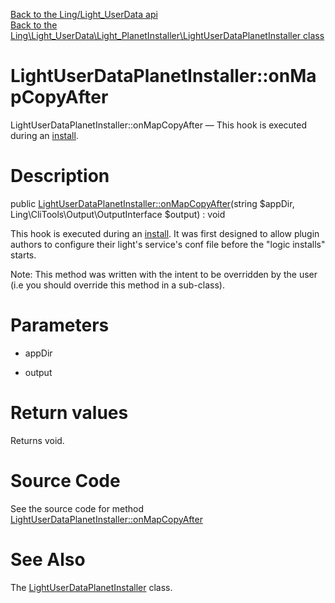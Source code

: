 [Back to the Ling/Light_UserData api](https://github.com/lingtalfi/Light_UserData/blob/master/doc/api/Ling/Light_UserData.md)<br>
[Back to the Ling\Light_UserData\Light_PlanetInstaller\LightUserDataPlanetInstaller class](https://github.com/lingtalfi/Light_UserData/blob/master/doc/api/Ling/Light_UserData/Light_PlanetInstaller/LightUserDataPlanetInstaller.md)


LightUserDataPlanetInstaller::onMapCopyAfter
================



LightUserDataPlanetInstaller::onMapCopyAfter — This hook is executed during an [install](https://github.com/lingtalfi/TheBar/blob/master/discussions/import-install.md#summary).




Description
================


public [LightUserDataPlanetInstaller::onMapCopyAfter](https://github.com/lingtalfi/Light_UserData/blob/master/doc/api/Ling/Light_UserData/Light_PlanetInstaller/LightUserDataPlanetInstaller/onMapCopyAfter.md)(string $appDir, Ling\CliTools\Output\OutputInterface $output) : void




This hook is executed during an [install](https://github.com/lingtalfi/TheBar/blob/master/discussions/import-install.md#summary).
It was first designed to allow  plugin authors to configure their light's service's conf file before the "logic installs" starts.

Note: This method was written with the intent to be overridden by the user (i.e you should override this method in a sub-class).



Parameters
================


- appDir

    

- output

    


Return values
================

Returns void.








Source Code
===========
See the source code for method [LightUserDataPlanetInstaller::onMapCopyAfter](https://github.com/lingtalfi/Light_UserData/blob/master/Light_PlanetInstaller/LightUserDataPlanetInstaller.php#L22-L33)


See Also
================

The [LightUserDataPlanetInstaller](https://github.com/lingtalfi/Light_UserData/blob/master/doc/api/Ling/Light_UserData/Light_PlanetInstaller/LightUserDataPlanetInstaller.md) class.



